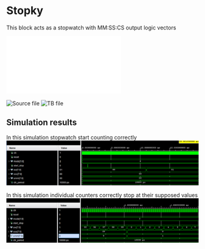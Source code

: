 
# Stopky
This block acts as a stopwatch with MM:SS:CS output logic vectors

![Integral diagram PDF](img/Schematic.pdf)


![Source file](../../src/stopky.vhd)
![TB file](tb_stopky.vhd)
## Simulation results
In this simulation stopwatch start counting correctly
![image](img/tb_stopky_start.png)

In this simulation individual counters correctly stop at their supposed values
![image](img/tb_stopky_over.png)